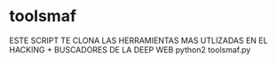 # toolsmaf
ESTE SCRIPT TE CLONA LAS HERRAMIENTAS MAS UTLIZADAS EN EL HACKING + BUSCADORES DE LA DEEP WEB 
python2 toolsmaf.py
